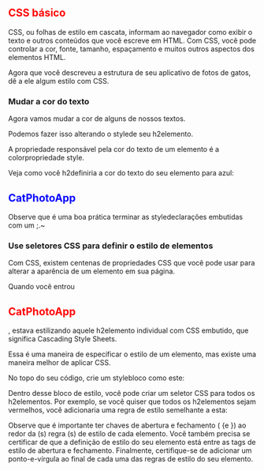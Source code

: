 ## CSS básico

CSS, ou folhas de estilo em cascata, informam ao navegador como exibir o texto e outros conteúdos que você escreve em HTML. Com CSS, você pode controlar a cor, fonte, tamanho, espaçamento e muitos outros aspectos dos elementos HTML.

Agora que você descreveu a estrutura de seu aplicativo de fotos de gatos, dê a ele algum estilo com CSS.

### Mudar a cor do texto
Agora vamos mudar a cor de alguns de nossos textos.

Podemos fazer isso alterando o stylede seu h2elemento.

A propriedade responsável pela cor do texto de um elemento é a colorpropriedade style.

Veja como você h2definiria a cor do texto do seu elemento para azul:

<h2 style="color: blue;">CatPhotoApp</h2>
Observe que é uma boa prática terminar as styledeclarações embutidas com um ;.~

### Use seletores CSS para definir o estilo de elementos
Com CSS, existem centenas de propriedades CSS que você pode usar para alterar a aparência de um elemento em sua página.

Quando você entrou <h2 style="color: red;">CatPhotoApp</h2>, estava estilizando aquele h2elemento individual com CSS embutido, que significa Cascading Style Sheets.

Essa é uma maneira de especificar o estilo de um elemento, mas existe uma maneira melhor de aplicar CSS.

No topo do seu código, crie um stylebloco como este:

<style>
</style>
Dentro desse bloco de estilo, você pode criar um seletor CSS para todos os h2elementos. Por exemplo, se você quiser que todos os h2elementos sejam vermelhos, você adicionaria uma regra de estilo semelhante a esta:

<style>
  h2 {
    color: red;
  }
</style>
Observe que é importante ter chaves de abertura e fechamento ( {e }) ao redor da (s) regra (s) de estilo de cada elemento. Você também precisa se certificar de que a definição de estilo do seu elemento está entre as tags de estilo de abertura e fechamento. Finalmente, certifique-se de adicionar um ponto-e-vírgula ao final de cada uma das regras de estilo do seu elemento.